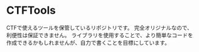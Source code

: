 # CTFTools
CTFで使えるツールを保管しているリポジトリです。
完全オリジナルなので、利便性は保証できません。
ライブラリを使用することで、より簡単なコードを作成できるかもしれませんが、自力で書くことを目標にしています。
